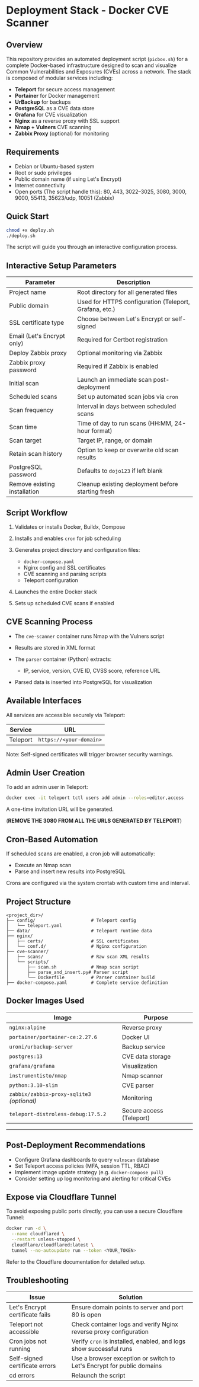 # Deployment Stack - Docker CVE Scanner

## Overview

This repository provides an automated deployment script (`picbox.sh`) for a complete Docker-based infrastructure designed to scan and visualize Common Vulnerabilities and Exposures (CVEs) across a network. The stack is composed of modular services including:

- **Teleport** for secure access management
- **Portainer** for Docker management
- **UrBackup** for backups
- **PostgreSQL** as a CVE data store
- **Grafana** for CVE visualization
- **Nginx** as a reverse proxy with SSL support
- **Nmap + Vulners** CVE scanning
- **Zabbix Proxy** (optional) for monitoring



## Requirements

- Debian or Ubuntu-based system
- Root or sudo privileges
- Public domain name (if using Let's Encrypt)
- Internet connectivity
- Open ports (The script handle this): 80, 443, 3022–3025, 3080, 3000, 9000, 55413, 35623/udp, 10051 (Zabbix)



## Quick Start

```bash
chmod +x deploy.sh
./deploy.sh
````

The script will guide you through an interactive configuration process.



## Interactive Setup Parameters

| Parameter                    | Description                                            |
| ---------------------------- | ------------------------------------------------------ |
| Project name                 | Root directory for all generated files                 |
| Public domain                | Used for HTTPS configuration (Teleport, Grafana, etc.) |
| SSL certificate type         | Choose between Let's Encrypt or self-signed            |
| Email (Let's Encrypt only)   | Required for Certbot registration                      |
| Deploy Zabbix proxy          | Optional monitoring via Zabbix                         |
| Zabbix proxy password        | Required if Zabbix is enabled                          |
| Initial scan                 | Launch an immediate scan post-deployment               |
| Scheduled scans              | Set up automated scan jobs via `cron`                  |
| Scan frequency               | Interval in days between scheduled scans               |
| Scan time                    | Time of day to run scans (HH\:MM, 24-hour format)      |
| Scan target                  | Target IP, range, or domain                            |
| Retain scan history          | Option to keep or overwrite old scan results           |
| PostgreSQL password          | Defaults to `dojo123` if left blank                    |
| Remove existing installation | Cleanup existing deployment before starting fresh      |



## Script Workflow

1. Validates or installs Docker, Buildx, Compose
2. Installs and enables `cron` for job scheduling
3. Generates project directory and configuration files:

   * `docker-compose.yaml`
   * Nginx config and SSL certificates
   * CVE scanning and parsing scripts
   * Teleport configuration
4. Launches the entire Docker stack
5. Sets up scheduled CVE scans if enabled



## CVE Scanning Process

* The `cve-scanner` container runs Nmap with the Vulners script
* Results are stored in XML format
* The `parser` container (Python) extracts:

  * IP, service, version, CVE ID, CVSS score, reference URL
* Parsed data is inserted into PostgreSQL for visualization



## Available Interfaces

All services are accessible securely via Teleport:

| Service   | URL                          |
| --------- | ---------------------------- |
| Teleport  | `https://<your-domain>`      |


Note: Self-signed certificates will trigger browser security warnings.



## Admin User Creation

To add an admin user in Teleport:

```bash
docker exec -it teleport tctl users add admin --roles=editor,access
```

A one-time invitation URL will be generated.

(**REMOVE THE 3080 FROM ALL THE URLS GENERATED BY TELEPORT**)



## Cron-Based Automation

If scheduled scans are enabled, a cron job will automatically:

* Execute an Nmap scan
* Parse and insert new results into PostgreSQL

Crons are configured via the system crontab with custom time and interval.



## Project Structure

```
<project_dir>/
├── config/                     # Teleport config
│   └── teleport.yaml
├── data/                       # Teleport runtime data
├── nginx/
│   ├── certs/                  # SSL certificates
│   └── conf.d/                 # Nginx configuration
├── cve-scanner/
│   ├── scans/                  # Raw scan XML results
│   └── scripts/
│       ├── scan.sh             # Nmap scan script
│       ├── parse_and_insert.py# Parser script
│       └── Dockerfile          # Parser container build
├── docker-compose.yaml         # Complete service definition
```



## Docker Images Used

| Image                                      | Purpose                  |
| ------------------------------------------ | ------------------------ |
| `nginx:alpine`                             | Reverse proxy            |
| `portainer/portainer-ce:2.27.6`            | Docker UI                |
| `uroni/urbackup-server`                    | Backup service           |
| `postgres:13`                              | CVE data storage         |
| `grafana/grafana`                          | Visualization            |
| `instrumentisto/nmap`                      | Nmap scanner             |
| `python:3.10-slim`                         | CVE parser               |
| `zabbix/zabbix-proxy-sqlite3` *(optional)* | Monitoring               |
| `teleport-distroless-debug:17.5.2`         | Secure access (Teleport) |

---

## Post-Deployment Recommendations

* Configure Grafana dashboards to query `vulnscan` database
* Set Teleport access policies (MFA, session TTL, RBAC)
* Implement image update strategy (e.g. `docker-compose pull`)
* Consider setting up log monitoring and alerting for critical CVEs



## Expose via Cloudflare Tunnel

To avoid exposing public ports directly, you can use a secure Cloudflare Tunnel:

```bash
docker run -d \
  --name cloudflared \
  --restart unless-stopped \
  cloudflare/cloudflared:latest \
  tunnel --no-autoupdate run --token <YOUR_TOKEN>
```

Refer to the Cloudflare documentation for detailed setup.


## Troubleshooting

| Issue                           | Solution                                                              |
| ------------------------------- | --------------------------------------------------------------------- |
| Let's Encrypt certificate fails | Ensure domain points to server and port 80 is open                    |
| Teleport not accessible         | Check container logs and verify Nginx reverse proxy configuration     |
| Cron jobs not running           | Verify `cron` is installed, enabled, and logs show successful runs    |
| Self-signed certificate errors  | Use a browser exception or switch to Let's Encrypt for public domains |
| cd errors  | Relaunch the script |

